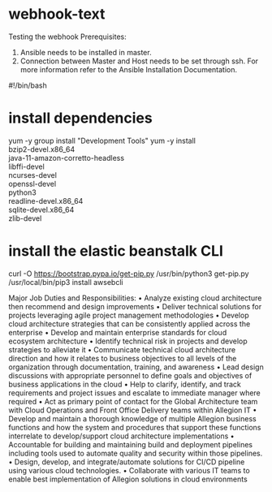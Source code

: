 # webhook-text
Testing the webhook 
Prerequisites:
1.	Ansible needs to be installed in master.
2.	Connection between Master and Host needs to be set through ssh. For more information refer to the Ansible Installation Documentation.


#!/bin/bash

# install dependencies
yum -y group install "Development Tools"
yum -y install \
        bzip2-devel.x86_64 \
        java-11-amazon-corretto-headless \
        libffi-devel \
        ncurses-devel \
        openssl-devel \
        python3 \
        readline-devel.x86_64 \
        sqlite-devel.x86_64 \
        zlib-devel

# install the elastic beanstalk CLI
curl -O https://bootstrap.pypa.io/get-pip.py
/usr/bin/python3 get-pip.py
/usr/local/bin/pip3 install awsebcli


Major Job Duties and Responsibilities:
•	Analyze existing cloud architecture then recommend and design improvements
•	Deliver technical solutions for projects leveraging agile project management methodologies
•	Develop cloud architecture strategies that can be consistently applied across the enterprise
•	Develop and maintain enterprise standards for cloud ecosystem architecture
•	Identify technical risk in projects and develop strategies to alleviate it
•	Communicate technical cloud architecture direction and how it relates to business objectives to all levels of the organization through documentation, training, and awareness
•	Lead design discussions with appropriate personnel to define goals and objectives of business applications in the cloud
•	Help to clarify, identify, and track requirements and project issues and escalate to immediate manager where required
•	Act as primary point of contact for the Global Architecture team with Cloud Operations and Front Office Delivery teams within Allegion IT
•	Develop and maintain a thorough knowledge of multiple Allegion business functions and how the system and procedures that support these functions interrelate to develop/support cloud architecture implementations
•	Accountable for building and maintaining build and deployment pipelines including tools used to automate quality and security within those pipelines.
•	Design, develop, and integrate/automate solutions for CI/CD pipeline using various cloud technologies.
•	Collaborate with various IT teams to enable best implementation of Allegion solutions in cloud environments
